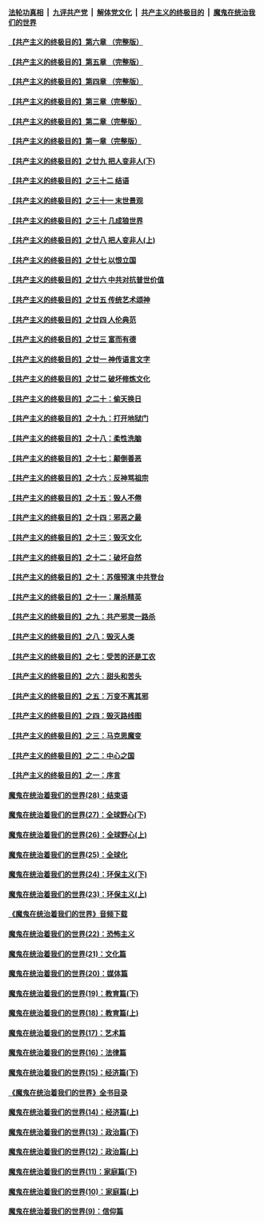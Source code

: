 ####  [法轮功真相](../../../../basic/blob/master/README.md?t=09301552) &nbsp;|&nbsp; [九评共产党](../../../../9ping.md/blob/master/README.md?t=09301552) &nbsp;|&nbsp; [解体党文化](../../../../jtdwh.md/blob/master/README.md?t=09301552)  &nbsp;|&nbsp; [共产主义的终极目的](../../../../gczydzjmd.md/blob/master/README.md?t=09301552) &nbsp;|&nbsp; [魔鬼在统治我们的世界](../../../../mgztzwmdsj.md/blob/master/README.md?t=09301552) 

#### [【共产主义的终极目的】第六章 （完整版）](../pages/nsc422/n11428913.md?t=09301552) 

#### [【共产主义的终极目的】第五章 （完整版）](../pages/nsc422/n11428912.md?t=09301552) 

#### [【共产主义的终极目的】第四章 （完整版）](../pages/nsc422/n11428907.md?t=09301552) 

#### [【共产主义的终极目的】第三章（完整版）](../pages/nsc422/n11428848.md?t=09301552) 

#### [【共产主义的终极目的】第二章（完整版）](../pages/nsc422/n11428831.md?t=09301552) 

#### [【共产主义的终极目的】第一章（完整版）](../pages/nsc422/n11417651.md?t=09301552) 

#### [【共产主义的终极目的】之廿九 把人变非人(下)](../pages/nsc422/n11344140.md?t=09301552) 

#### [【共产主义的终极目的】之三十二 结语](../pages/nsc422/n11360535.md?t=09301552) 

#### [【共产主义的终极目的】之三十一 末世景观](../pages/nsc422/n11351129.md?t=09301552) 

#### [【共产主义的终极目的】之三十 几成狼世界](../pages/nsc422/n11348280.md?t=09301552) 

#### [【共产主义的终极目的】之廿八 把人变非人(上)](../pages/nsc422/n11340492.md?t=09301552) 

#### [【共产主义的终极目的】之廿七 以恨立国](../pages/nsc422/n11336944.md?t=09301552) 

#### [【共产主义的终极目的】之廿六 中共对抗普世价值](../pages/nsc422/n11324785.md?t=09301552) 

#### [【共产主义的终极目的】之廿五 传统艺术颂神](../pages/nsc422/n11296396.md?t=09301552) 

#### [【共产主义的终极目的】之廿四 人伦典范](../pages/nsc422/n11296397.md?t=09301552) 

#### [【共产主义的终极目的】之廿三 富而有德](../pages/nsc422/n11283598.md?t=09301552) 

#### [【共产主义的终极目的】之廿一 神传语言文字](../pages/nsc422/n11263265.md?t=09301552) 

#### [【共产主义的终极目的】之廿二 破坏修炼文化](../pages/nsc422/n11245728.md?t=09301552) 

#### [【共产主义的终极目的】之二十：偷天换日](../pages/nsc422/n11238846.md?t=09301552) 

#### [【共产主义的终极目的】之十九：打开地狱门](../pages/nsc422/n11206376.md?t=09301552) 

#### [【共产主义的终极目的】之十八：柔性洗脑](../pages/nsc422/n11199994.md?t=09301552) 

#### [【共产主义的终极目的】之十七：颠倒善恶](../pages/nsc422/n11179782.md?t=09301552) 

#### [【共产主义的终极目的】之十六：反神骂祖宗](../pages/nsc422/n11166798.md?t=09301552) 

#### [【共产主义的终极目的】之十五：毁人不倦](../pages/nsc422/n11166792.md?t=09301552) 

#### [【共产主义的终极目的】之十四：邪恶之最](../pages/nsc422/n11150249.md?t=09301552) 

#### [【共产主义的终极目的】之十三：毁灭文化](../pages/nsc422/n11135227.md?t=09301552) 

#### [【共产主义的终极目的】之十二：破坏自然](../pages/nsc422/n11135214.md?t=09301552) 

#### [【共产主义的终极目的】之十：苏俄预演 中共登台](../pages/nsc422/n11118424.md?t=09301552) 

#### [【共产主义的终极目的】之十一：屠杀精英](../pages/nsc422/n11118442.md?t=09301552) 

#### [【共产主义的终极目的】之九：共产邪灵一路杀](../pages/nsc422/n11114139.md?t=09301552) 

#### [【共产主义的终极目的】之八：毁灭人类](../pages/nsc422/n11108503.md?t=09301552) 

#### [【共产主义的终极目的】之七：受苦的还是工农](../pages/nsc422/n11101809.md?t=09301552) 

#### [【共产主义的终极目的】之六：甜头和苦头](../pages/nsc422/n11096971.md?t=09301552) 

#### [【共产主义的终极目的】之五：万变不离其邪](../pages/nsc422/n11091285.md?t=09301552) 

#### [【共产主义的终极目的】之四：毁灭路线图](../pages/nsc422/n11086284.md?t=09301552) 

#### [【共产主义的终极目的】之三：马克思魔变](../pages/nsc422/n11061941.md?t=09301552) 

#### [【共产主义的终极目的】之二：中心之国](../pages/nsc422/n11047728.md?t=09301552) 

#### [【共产主义的终极目的】之一：序言](../pages/nsc422/n11086077.md?t=09301552) 

#### [魔鬼在统治着我们的世界(28)：结束语](../pages/nsc422/n10936246.md?t=09301552) 

#### [魔鬼在统治着我们的世界(27)：全球野心(下)](../pages/nsc422/n10928319.md?t=09301552) 

#### [魔鬼在统治着我们的世界(26)：全球野心(上)](../pages/nsc422/n10900318.md?t=09301552) 

#### [魔鬼在统治着我们的世界(25)：全球化](../pages/nsc422/n10788205.md?t=09301552) 

#### [魔鬼在统治着我们的世界(24)：环保主义(下)](../pages/nsc422/n10695307.md?t=09301552) 

#### [魔鬼在统治着我们的世界(23)：环保主义(上)](../pages/nsc422/n10688613.md?t=09301552) 

#### [《魔鬼在统治着我们的世界》音频下载](../pages/nsc422/n10635553.md?t=09301552) 

#### [魔鬼在统治着我们的世界(22)：恐怖主义](../pages/nsc422/n10614727.md?t=09301552) 

#### [魔鬼在统治着我们的世界(21)：文化篇](../pages/nsc422/n10597706.md?t=09301552) 

#### [魔鬼在统治着我们的世界(20)：媒体篇](../pages/nsc422/n10586579.md?t=09301552) 

#### [魔鬼在统治着我们的世界(19)：教育篇(下)](../pages/nsc422/n10564808.md?t=09301552) 

#### [魔鬼在统治着我们的世界(18)：教育篇(上)](../pages/nsc422/n10526970.md?t=09301552) 

#### [魔鬼在统治着我们的世界(17)：艺术篇](../pages/nsc422/n10499093.md?t=09301552) 

#### [魔鬼在统治着我们的世界(16)：法律篇](../pages/nsc422/n10485969.md?t=09301552) 

#### [魔鬼在统治着我们的世界(15)：经济篇(下)](../pages/nsc422/n10469975.md?t=09301552) 

#### [《魔鬼在统治着我们的世界》全书目录](../pages/nsc422/n10464261.md?t=09301552) 

#### [魔鬼在统治着我们的世界(14)：经济篇(上)](../pages/nsc422/n10457370.md?t=09301552) 

#### [魔鬼在统治着我们的世界(13)：政治篇(下)](../pages/nsc422/n10448270.md?t=09301552) 

#### [魔鬼在统治着我们的世界(12)：政治篇(上)](../pages/nsc422/n10444576.md?t=09301552) 

#### [魔鬼在统治着我们的世界(11)：家庭篇(下)](../pages/nsc422/n10440961.md?t=09301552) 

#### [魔鬼在统治着我们的世界(10)：家庭篇(上)](../pages/nsc422/n10435448.md?t=09301552) 

#### [魔鬼在统治着我们的世界(9)：信仰篇](../pages/nsc422/n10432159.md?t=09301552) 

